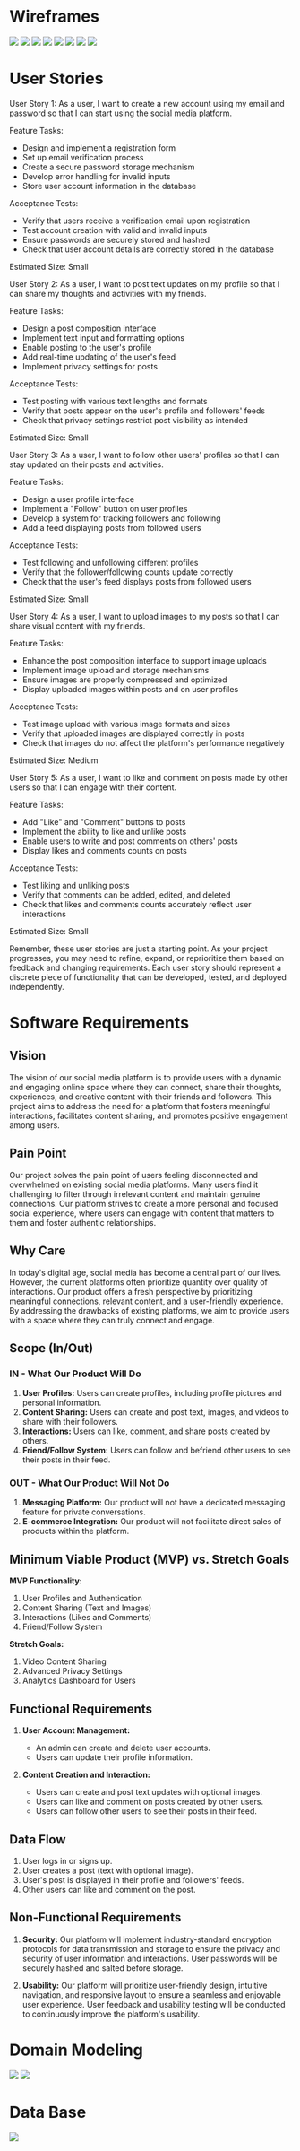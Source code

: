 # Wireframes


![](./1.png)
![](./2.png)
![](./3.png)
![](./4.png)
![](./5.png)
![](./6.png)
![](./7.png)
![](./8.png)


# User Stories

User Story 1:
As a user, I want to create a new account using my email and password so that I can start using the social media platform.

Feature Tasks:
- Design and implement a registration form
- Set up email verification process
- Create a secure password storage mechanism
- Develop error handling for invalid inputs
- Store user account information in the database

Acceptance Tests:
- Verify that users receive a verification email upon registration
- Test account creation with valid and invalid inputs
- Ensure passwords are securely stored and hashed
- Check that user account details are correctly stored in the database

Estimated Size: Small

User Story 2:
As a user, I want to post text updates on my profile so that I can share my thoughts and activities with my friends.

Feature Tasks:
- Design a post composition interface
- Implement text input and formatting options
- Enable posting to the user's profile
- Add real-time updating of the user's feed
- Implement privacy settings for posts

Acceptance Tests:
- Test posting with various text lengths and formats
- Verify that posts appear on the user's profile and followers' feeds
- Check that privacy settings restrict post visibility as intended

Estimated Size: Small

User Story 3:
As a user, I want to follow other users' profiles so that I can stay updated on their posts and activities.

Feature Tasks:
- Design a user profile interface
- Implement a "Follow" button on user profiles
- Develop a system for tracking followers and following
- Add a feed displaying posts from followed users

Acceptance Tests:
- Test following and unfollowing different profiles
- Verify that the follower/following counts update correctly
- Check that the user's feed displays posts from followed users

Estimated Size: Small

User Story 4:
As a user, I want to upload images to my posts so that I can share visual content with my friends.

Feature Tasks:
- Enhance the post composition interface to support image uploads
- Implement image upload and storage mechanisms
- Ensure images are properly compressed and optimized
- Display uploaded images within posts and on user profiles

Acceptance Tests:
- Test image upload with various image formats and sizes
- Verify that uploaded images are displayed correctly in posts
- Check that images do not affect the platform's performance negatively

Estimated Size: Medium

User Story 5:
As a user, I want to like and comment on posts made by other users so that I can engage with their content.

Feature Tasks:
- Add "Like" and "Comment" buttons to posts
- Implement the ability to like and unlike posts
- Enable users to write and post comments on others' posts
- Display likes and comments counts on posts

Acceptance Tests:
- Test liking and unliking posts
- Verify that comments can be added, edited, and deleted
- Check that likes and comments counts accurately reflect user interactions

Estimated Size: Small

Remember, these user stories are just a starting point. As your project progresses, you may need to refine, expand, or reprioritize them based on feedback and changing requirements. Each user story should represent a discrete piece of functionality that can be developed, tested, and deployed independently.


# Software Requirements
## Vision

The vision of our social media platform is to provide users with a dynamic and engaging online space where they can connect, share their thoughts, experiences, and creative content with their friends and followers. This project aims to address the need for a platform that fosters meaningful interactions, facilitates content sharing, and promotes positive engagement among users.

## Pain Point

Our project solves the pain point of users feeling disconnected and overwhelmed on existing social media platforms. Many users find it challenging to filter through irrelevant content and maintain genuine connections. Our platform strives to create a more personal and focused social experience, where users can engage with content that matters to them and foster authentic relationships.

## Why Care

In today's digital age, social media has become a central part of our lives. However, the current platforms often prioritize quantity over quality of interactions. Our product offers a fresh perspective by prioritizing meaningful connections, relevant content, and a user-friendly experience. By addressing the drawbacks of existing platforms, we aim to provide users with a space where they can truly connect and engage.

## Scope (In/Out)

### IN - What Our Product Will Do

1. **User Profiles:** Users can create profiles, including profile pictures and personal information.
2. **Content Sharing:** Users can create and post text, images, and videos to share with their followers.
3. **Interactions:** Users can like, comment, and share posts created by others.
4. **Friend/Follow System:** Users can follow and befriend other users to see their posts in their feed.

### OUT - What Our Product Will Not Do

1. **Messaging Platform:** Our product will not have a dedicated messaging feature for private conversations.
2. **E-commerce Integration:** Our product will not facilitate direct sales of products within the platform.

## Minimum Viable Product (MVP) vs. Stretch Goals

**MVP Functionality:**

1. User Profiles and Authentication
2. Content Sharing (Text and Images)
3. Interactions (Likes and Comments)
4. Friend/Follow System

**Stretch Goals:**

1. Video Content Sharing
2. Advanced Privacy Settings
3. Analytics Dashboard for Users

## Functional Requirements

1. **User Account Management:**
	- An admin can create and delete user accounts.
	- Users can update their profile information.

2. **Content Creation and Interaction:**
	- Users can create and post text updates with optional images.
	- Users can like and comment on posts created by other users.
	- Users can follow other users to see their posts in their feed.

## Data Flow

1. User logs in or signs up.
2. User creates a post (text with optional image).
3. User's post is displayed in their profile and followers' feeds.
4. Other users can like and comment on the post.

## Non-Functional Requirements

1. **Security:**
	Our platform will implement industry-standard encryption protocols for data transmission and storage to ensure the privacy and security of user information and interactions. User passwords will be securely hashed and salted before storage.

2. **Usability:**
	Our platform will prioritize user-friendly design, intuitive navigation, and responsive layout to ensure a seamless and enjoyable user experience. User feedback and usability testing will be conducted to continuously improve the platform's usability.

# Domain Modeling
![](./er.png)
![](./react.png)

# Data Base
![](./data_base.png)